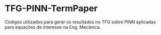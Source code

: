 # TFG-PINN-TermPaper
Códigos utilizados para gerar os resultados no TFG sobre PINN aplicadas para equações de interesse na Eng. Mecânica.
